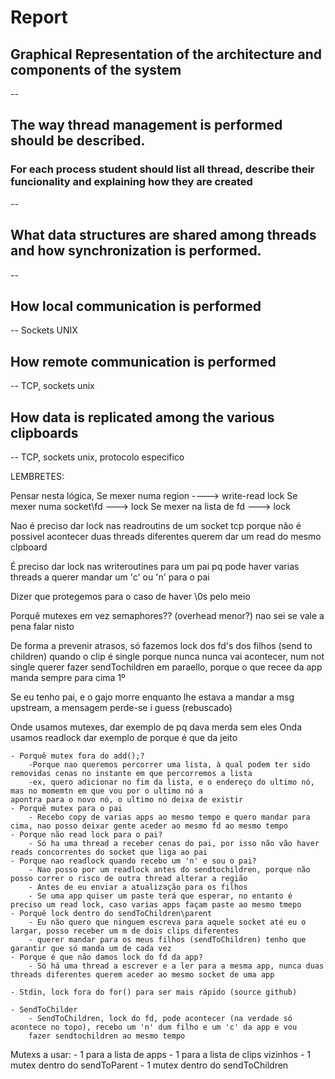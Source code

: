 
# Report

## Graphical Representation of the architecture and components of the system

--

## The way thread management is performed should be described.
### For each process student should list all thread, describe their funcionality and explaining how they are created

--

## What data structures are shared among threads and how synchronization is performed.

--

## How local communication is performed

-- Sockets UNIX

## How remote communication is performed

-- TCP, sockets unix

## How data is replicated among the various clipboards

-- TCP, sockets unix, protocolo especifico




LEMBRETES:

Pensar nesta lógica,
	Se mexer numa region ----> write-read lock
	Se mexer numa socket\fd ---> lock
	Se mexer na lista de fd ---> lock

Nao é preciso dar lock nas readroutins de um socket tcp porque não é possivel acontecer duas threads diferentes querem dar um read do mesmo clpboard

É preciso dar lock nas writeroutines para um pai pq pode haver varias threads a querer mandar um 'c' ou 'n' para o pai

Dizer que protegemos para o caso de haver \0s pelo meio

Porquê mutexes em vez semaphores?? (overhead menor?) nao sei se vale a pena falar nisto

De forma a prevenir atrasos, só fazemos lock dos fd's dos filhos (send to children) quando o clip é single
porque nunca nunca vai acontecer, num not single querer fazer sendTochildren em paraello, porque o que recee da app manda sempre para cima 1º

Se eu tenho pai, e o gajo morre enquanto lhe estava a mandar a msg upstream, a mensagem perde-se i guess (rebuscado)

Onde usamos mutexes, dar exemplo de pq dava merda sem eles
Onda usamos readlock dar exemplo de porque é que da jeito

	- Porquê mutex fora do add();?
		-Porque nao queremos percorrer uma lista, à qual podem ter sido removidas cenas no instante em que percorremos a lista
		-ex, quero adicionar no fim da lista, e o endereço do ultimo nó, mas no momemtn em que vou por o ultimo nó a 		             apontra para o novo nó, o ultimo nó deixa de existir	
	- Porquê mutex para o pai
		- Recebo copy de varias apps ao mesmo tempo e quero mandar para cima, nao posso deixar gente aceder ao mesmo fd ao mesmo tempo
	- Porque não read lock para o pai?
		- Só ha uma thread a receber cenas do pai, por isso não vão haver reads concorrentes do socket que liga ao pai
	- Porque nao readlock quando recebo um 'n' e sou o pai?
		- Nao posso por um readlock antes do sendtochildren, porque não posso correr o risco de outra thread alterar a região
		- Antes de eu enviar a atualização para os filhos
		- Se uma app quiser um paste terá que esperar, no entanto é preciso um read lock, caso varias apps façam paste ao mesmo tmepo
	- Porquê lock dentro do sendToChildren\parent
		- Eu não quero que ninguem escreva para aquele socket até eu o largar, posso receber um m de dois clips diferentes
		- querer mandar para os meus filhos (sendToChildren) tenho que garantir que só manda um de cada vez
	- Porque é que não damos lock do fd da app?
		- Só há uma thread a escrever e a ler para a mesma app, nunca duas threads diferentes querem aceder ao mesmo socket de uma app

	- Stdin, lock fora do for() para ser mais rápido (source github)

	- SendToChilder	
		- SendToChildren, lock do fd, pode acontecer (na verdade só acontece no topo), recebo um 'n' dum filho e um 'c' da app e vou
		fazer sendtochildren ao mesmo tempo
	
	

Mutexs a usar:
	- 1 para a lista de apps
	- 1 para a lista de clips vizinhos
	- 1 mutex dentro do sendToParent
	- 1 mutex dentro do sendToChildren

